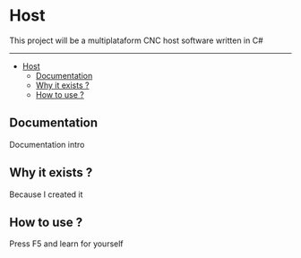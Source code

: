 # Host

This project will be a multiplataform CNC host software written in C#

------
- [Host](#host)
  - [Documentation](#documentation)
  - [Why it exists ?](#why-it-exists-)
  - [How to use ?](#how-to-use-)

## Documentation

Documentation intro

## Why it exists ?

Because I created it

## How to use ?

Press F5 and learn for yourself
